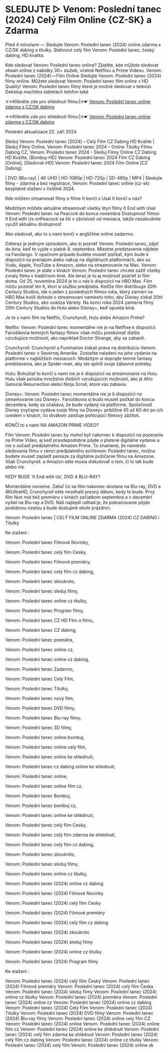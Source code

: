 # SLEDUJTE ▷ Venom: Poslední tanec (2024) Celý Film Online {CZ-SK} a Zdarma

Před 4 minutami — Sledujte Venom: Poslední tanec (2024) online zdarma s CZ/SK dabing a titulky. Stáhnout celý film Venom: Poslední tanec, český dabing, HD kvalita.

Kde sledovat Venom: Poslední tanec online? Zjistěte, kde můžete sledovat obsah online z nabídky 30+ služeb, včetně Netflixu a Prime Videou. Venom: Poslední tanec (2024) — Film Online Sledujte Venom: Poslední tanec (2024) filmy online. Můžete sledovat Venom: Poslední tanec film online v HD Quality! Venom: Poslední tanec filmy které je možné sledovat v televizi Dekstop machitos tabletách telefon také


✮✮Klikněte zde pro shlédnutí filmu:|✮☛ [Venom: Poslední tanec online zdarma s CZ/SK dabing](https://crotx.online/sk/movie/912649/venom-posledn-tanec.github)

✮✮Klikněte zde pro shlédnutí filmu:|✮☛ [Venom: Poslední tanec online zdarma s CZ/SK dabing](https://crotx.online/sk/movie/912649/venom-posledn-tanec.github)

Poslední aktualizace 22. září 2024


Sleduj Venom: Poslední tanec [2024] – Celý Film CZ Dabing HD Kvalite | Sleduj Filmy Online, Venom: Poslední tanec 2024 – Online Titulky Filmu Dabing CZ, Venom: Poslední tanec 2024 – Sleduj Filmy Online CZ Dabing HD Kvalite, [Bombuj-HD] Venom: Poslední tanec 2024 Film CZ Dabing [Online], [Sledovat-HD] Venom: Poslední tanec 2024 Film Online [CZ Dabing].

| DVD (Blu-ray) | 4K UHD | HD-1080p | HD-720p | SD-480p | MP4 | Sledujte filmy - zdarma a bez registrace, Venom: Poslední tanec online (cz-sk) bezplatné stažení v češtině 2024.

Kde môžem streamovať filmy o filme It končí s Usal It končí u nás?

Medzitým môžete aktuálne streamovať všetky štyri filmy It End with Usal Venom: Poslední tanec na Peacock do konca novembra Dostupnosť filmov It End with Us onPeacock sa líši v závislosti od mesiaca, takže nezabudnite využiť aktuálnu dostupnosť

Ako sledovať, ako to s nami končí v angličtine online zadarmo:

Odteraz je jediným spôsobom, ako si pozrieť Venom: Poslední tanec, zájsť do kina, keď to vyjde v piatok 8. septembra. Miestne predstavenie nájdete na Fandango. V opačnom prípade budete musieť počkať, kým bude k dispozícii na prenájom alebo nákup na digitálnych platformách, ako sú Vudu, Apple, YouTube a Amazon, alebo na streamovanie na Max. Venom: Poslední tanec je stále v kinách Venom: Poslední tanec chcete zažiť všetky zvraty filmu v tradičnom kine. Ale teraz je tu aj možnosť pozrieť si film doma. Od 25. novembra 2024 je to u nás k dispozícii na HBO Max. Film môžu pozerať len tí, ktorí si službu predplatia. Keďže film distribuuje 20th Century Studios, ide o jeden z posledných filmov roka, ktorý zamieri na HBO Max kvôli dohode o streamovaní namiesto toho, aby Disney získal 20th Century Studios, ako uvádza Variety. Na konci roka 2024 zamieria filmy 20th Century Studios do Hulu alebo Disney+, keď opustia kiná.

Je to s nami film na Netflix, Crunchyroll, Hulu alebo Amazon Prime?

Netflix: Venom: Poslední tanec momentálne nie je na Netflixe k dispozícii. Fanúšikovia temných fantasy filmov však môžu preskúmať ďalšie vzrušujúce možnosti, ako napríklad Doctor Strange, aby sa zabavili.

Crunchyroll: Crunchyroll a Funimation získali práva na distribúciu Venom: Poslední tanec v Severnej Amerike. Zostaňte naladení na jeho vydanie na platforme v najbližších mesiacoch. Medzitým si doprajte temné fantasy predstavenia, ako je Spider-man, aby ste splnili svoje zábavné potreby.

Hulu: Bohužiaľ to končí s nami nie je k dispozícii na streamovanie na Hulu. Hulu však ponúka množstvo ďalších vzrušujúcich možností, ako je Afro Samurai Resurrection alebo Ninja Scroll, ktoré vás zabavia.

Disney+: Venom: Poslední tanec momentálne nie je k dispozícii na streamovanie cez Disney+. Fanúšikovia si budú musieť počkať do konca decembra, kedy sa očakáva, že bude vydaný na platforme. Spoločnosť Disney zvyčajne vydáva svoje filmy na Disney+ približne 45 až 60 dní po ich uvedení v kinách, čo divákom zaisťuje pohlcujúci filmový zážitok.

KONČÍ to s nami NA AMAZON PRIME VIDEO?

Film Venom: Poslední tanec by mohol byť nakoniec k dispozícii na pozeranie na Prime Video, aj keď pravdepodobne pôjde o platené digitálne vydanie a nie o súčasť predplatného Amazon Prime. To znamená, že namiesto sledovania filmu v rámci predplatného exiVenom: Poslední tanec, možno budete musieť zaplatiť peniaze za digitálne požičanie filmu na Amazone. Však Crunchyroll. a Amazon ešte musia diskutovať o tom, či to tak bude alebo nie.

KEDY BUDE ‘It End with Us’, DVD A BLU-RAY?

Momentálne nevieme. Zatiaľ čo sa film nakoniec dostane na Blu-ray, DVD a 4KUltraHD, Crunchyroll ešte neodhalil presný dátum, kedy to bude. Prvý film Nun mal tiež premiéru v kinách začiatkom septembra a v decembri vyšiel na Blu-ray a DVD. Náš najlepší odhad je, že pokračovanie pôjde podobnou cestou a bude dostupné okolo prázdnin.

Venom: Poslední tanec | CELÝ FILM ONLINE ZDARMA (2024) CZ DABING i Titulky

Ke stažení :

Venom: Poslední tanec Filmové Novinky,

Venom: Poslední tanec celý film Cesky,

Venom: Poslední tanec Filmové premiéry,

Venom: Poslední tanec celý film cz dabing,

Venom: Poslední tanec zkouknito,

Venom: Poslední tanec sleduj filmy,

Venom: Poslední tanec online cz titulky,

Venom: Poslední tanec Program filmy,

Venom: Poslední tanec CZ HD Film o filmu,

Venom: Poslední tanec CZ dabing,

Venom: Poslední tanec premiéra,

Venom: Poslední tanec online cz,

Venom: Poslední tanec online cz dabing,

Venom: Poslední tanec Zadarmo,

Venom: Poslední tanec Celý Film,

Venom: Poslední tanec Titulky,

Venom: Poslední tanec nový film,

Venom: Poslední tanec DVD filmy,

Venom: Poslední tanec Blu-ray filmy,

Venom: Poslední tanec 3D filmy,

Venom: Poslední tanec online bombuj,

Venom: Poslední tanec online cely film,

Venom: Poslední tanec online ke shlednuti,

Venom: Poslední tanec cz dabing online ke shlednuti,

Venom: Poslední tanec online,

Venom: Poslední tanec online film cz,

Venom: Poslední tanec Bombuj,

Venom: Poslední tanec bombuj cz,

Venom: Poslední tanec online ke shlédnutí,

Venom: Poslední tanec celý film Cesky,

Venom: Poslední tanec celý film zdarma ke shlédnutí,

Venom: Poslední tanec celý film cz dabing,

Venom: Poslední tanec zkouknito,

Venom: Poslední tanec sleduj filmy,

Venom: Poslední tanec online cz titulky,

Venom: Poslední tanec (2024) online cz dabing

Venom: Poslední tanec (2024) Filmové Novinky

Venom: Poslední tanec (2024) celý film Cesky

Venom: Poslední tanec (2024) Filmové premiéry

Venom: Poslední tanec (2024) celý film cz dabing

Venom: Poslední tanec (2024) zkouknito

Venom: Poslední tanec (2024) sleduj filmy

Venom: Poslední tanec (2024) online cz titulky

Venom: Poslední tanec (2024) Program filmy

Ke stažení :

Venom: Poslední tanec (2024) celý film Český Venom: Poslední tanec (2024) Filmové premiéry Venom: Poslední tanec (2024) celý film Česka Venom: Poslední tanec (2024) sleduj filmy Venom: Poslední tanec (2024) online cz titulky Venom: Poslední tanec (2024) premiéra Venom: Poslední tanec (2024) online cz Venom: Poslední tanec (2024) online cz dabing Venom: Poslední tanec (2024) Celý Film Venom: Poslední tanec (2024) Titulky Venom: Poslední tanec (2024) DVD filmy Venom: Poslední tanec (2024) Blu-ray filmy Venom: Poslední tanec (2024) online cely film CZ Venom: Poslední tanec (2024) online Venom: Poslední tanec (2024) online film cz Venom: Poslední tanec (2024) online ke shlédnutí Venom: Poslední tanec (2024) celý film zdarma ke shlédnutí Venom: Poslední tanec (2024) celý film cz dabing Venom: Poslední tanec (2024) online cz titulky Venom: Poslední tanec (2024) celý film Venom: Poslední tanec (2024) online sk
